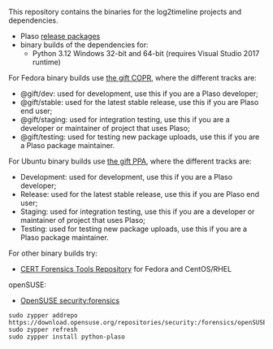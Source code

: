 This repository contains the binaries for the log2timeline projects and
dependencies.

* Plaso [release packages](https://plaso.readthedocs.io/en/latest/sources/user/Releases-and-roadmap.html)
* binary builds of the dependencies for:
  * Python 3.12 Windows 32-bit and 64-bit (requires Visual Studio 2017 runtime)

For Fedora binary builds use [the gift COPR](https://copr.fedorainfracloud.org/groups/g/gift/coprs/),
where the different tracks are:

* @gift/dev: used for development, use this if you are a Plaso developer;
* @gift/stable: used for the latest stable release, use this if you are Plaso end user;
* @gift/staging: used for integration testing, use this if you are a developer or maintainer of project that uses Plaso;
* @gift/testing: used for testing new package uploads, use this if you are a Plaso package maintainer.

For Ubuntu binary builds use [the gift PPA](https://launchpad.net/~gift), where
the different tracks are:

* Development: used for development, use this if you are a Plaso developer;
* Release: used for the latest stable release, use this if you are Plaso end user;
* Staging: used for integration testing, use this if you are a developer or maintainer of project that uses Plaso;
* Testing: used for testing new package uploads, use this if you are a Plaso package maintainer.

For other binary builds try:

* [CERT Forensics Tools Repository](https://forensics.cert.org/) for Fedora and CentOS/RHEL

openSUSE:

* [OpenSUSE security:forensics](https://build.opensuse.org/project/show/security:forensics)

```
sudo zypper addrepo https://download.opensuse.org/repositories/security:/forensics/openSUSE_Leap_15.2/security:forensics.repo
sudo zypper refresh
sudo zypper install python-plaso
```

